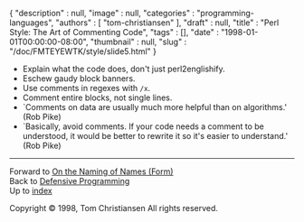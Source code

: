{
   "description" : null,
   "image" : null,
   "categories" : "programming-languages",
   "authors" : [
      "tom-christiansen"
   ],
   "draft" : null,
   "title" : "Perl Style: The Art of Commenting Code",
   "tags" : [],
   "date" : "1998-01-01T00:00:00-08:00",
   "thumbnail" : null,
   "slug" : "/doc/FMTEYEWTK/style/slide5.html"
}


-   Explain what the code does, don't just perl2englishify.
-   Eschew gaudy block banners.
-   Use comments in regexes with `/x`.
-   Comment entire blocks, not single lines.
-   \`Comments on data are usually much more helpful than on algorithms.' (Rob Pike)
-   \`Basically, avoid comments. If your code needs a comment to be understood, it would be better to rewrite it so it's easier to understand.' (Rob Pike)

------------------------------------------------------------------------

Forward to [On the Naming of Names (Form)](/doc/FMTEYEWTK/style/slide6.html)
\
Back to [Defensive Programming](/doc/FMTEYEWTK/style/slide4.html)
\
Up to [index](/doc/FMTEYEWTK/style/slide-index.html)

Copyright © 1998, Tom Christiansen
All rights reserved.

